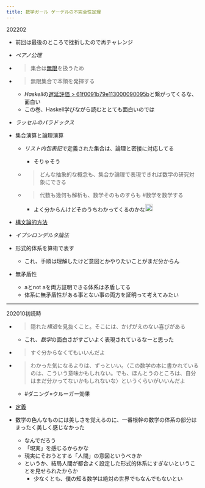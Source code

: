 ```yaml
---
title: 数学ガール ゲーデルの不完全性定理
---
```


202202

* 前回は最後のところで挫折したので再チャレンジ

* *ペアノ公理*

* 
   > 
   > 集合は[無限](%E7%84%A1%E9%99%90.md)を扱うため

* 
   > 
   > 無限集合で本領を発揮する
  
  * *Haskell*の[遅延評価 > 61f0091b79e113000090095b](%E9%81%85%E5%BB%B6%E8%A9%95%E4%BE%A1.md#61f0091b79e113000090095b)と繋がってくるな、面白い
  * この巻、Haskell学びながら読むととても面白いのでは
* *ラッセルのパラドックス*

* 集合演算と論理演算
  
  * *リスト内包表記*で定義された集合は、論理と密接に対応してる
    * そりゃそう
  * 
     > 
     > どんな抽象的な概念も、集合か論理で表現できれば数学の研究対象にできる
  
  * 
     > 
     > 代数も幾何も解析も、数学そのものすらも #数学を数学する
    
    * よく分からんけどそのうちわかってくるのかな<img src='https://scrapbox.io/api/pages/blu3mo-public/blu3mo/icon' alt='blu3mo.icon' height="19.5"/>
* [構文論的方法](%E6%A7%8B%E6%96%87%E8%AB%96%E7%9A%84%E6%96%B9%E6%B3%95.md)

* *イプシロンデルタ論法*

* 形式的体系を算術で表す
  
  * これ、手順は理解したけど意図とかやりたいことがまだ分からん
* 無矛盾性
  
  * aとnot aを両方証明できる体系は矛盾してる
  * 体系に無矛盾性がある事とない事の両方を証明って考えてみたい

---

202010初読時

* 
   > 
   > 隠れた*構造*を見抜くこと。そこには、かげがえのない喜びがある
  
  * これ、*数学*の面白さがすごいよく表現されているなーと思った
* 
   > 
   > すぐ分からなくてもいいんだよ

* 
   > 
   > わかった気になるよりは、ずっといい。〈この数学の本に書かれているのは、こういう意味かもしれない。でも、ほんとうのところは、自分はまだ分かってないかもしれないな〉というくらいがいいんだよ
  
  * \#ダニング=クルーガー効果
* [定義](%E5%AE%9A%E7%BE%A9.md)

* 数学の色んなものには美しさを覚えるのに、一番根幹の数学の体系の部分はまったく美しく感じなかった
  
  * なんでだろう
  * 「現実」を感じるからかな
  * 現実にそおうとする「人間」の意図というべきか
  * というか、結局人間が都合よく設定した形式的体系にすぎないということを見せられたからか
    * 少なくとも、僕の知る数学は絶対の世界でもなんでもないとい
